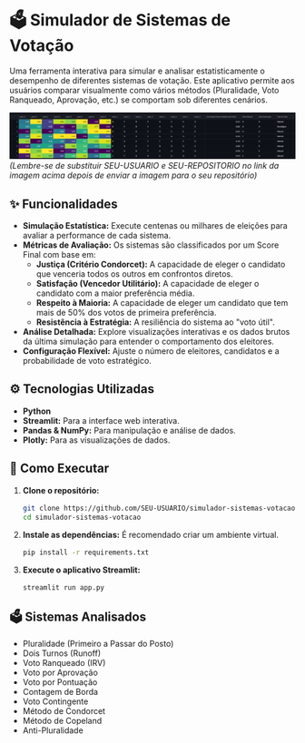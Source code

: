 # 🗳️ Simulador de Sistemas de Votação

Uma ferramenta interativa para simular e analisar estatisticamente o desempenho de diferentes sistemas de votação. Este aplicativo permite aos usuários comparar visualmente como vários métodos (Pluralidade, Voto Ranqueado, Aprovação, etc.) se comportam sob diferentes cenários.

![Captura de tela da aplicação](https://raw.githubusercontent.com/Edamas/simulador-sistemas-votacao/main/Captura%20de%20tela%202025-08-29%20021540.jpg)
*(Lembre-se de substituir SEU-USUARIO e SEU-REPOSITORIO no link da imagem acima depois de enviar a imagem para o seu repositório)*

## ✨ Funcionalidades

*   **Simulação Estatística:** Execute centenas ou milhares de eleições para avaliar a performance de cada sistema.
*   **Métricas de Avaliação:** Os sistemas são classificados por um Score Final com base em:
    *   **Justiça (Critério Condorcet):** A capacidade de eleger o candidato que venceria todos os outros em confrontos diretos.
    *   **Satisfação (Vencedor Utilitário):** A capacidade de eleger o candidato com a maior preferência média.
    *   **Respeito à Maioria:** A capacidade de eleger um candidato que tem mais de 50% dos votos de primeira preferência.
    *   **Resistência à Estratégia:** A resiliência do sistema ao "voto útil".
*   **Análise Detalhada:** Explore visualizações interativas e os dados brutos da última simulação para entender o comportamento dos eleitores.
*   **Configuração Flexível:** Ajuste o número de eleitores, candidatos e a probabilidade de voto estratégico.

## ⚙️ Tecnologias Utilizadas

*   **Python**
*   **Streamlit:** Para a interface web interativa.
*   **Pandas & NumPy:** Para manipulação e análise de dados.
*   **Plotly:** Para as visualizações de dados.

## 🚀 Como Executar

1.  **Clone o repositório:**
    ```bash
    git clone https://github.com/SEU-USUARIO/simulador-sistemas-votacao.git
    cd simulador-sistemas-votacao
    ```

2.  **Instale as dependências:**
    É recomendado criar um ambiente virtual.
    ```bash
    pip install -r requirements.txt
    ```

3.  **Execute o aplicativo Streamlit:**
    ```bash
    streamlit run app.py
    ```

## 🗳️ Sistemas Analisados

*   Pluralidade (Primeiro a Passar do Posto)
*   Dois Turnos (Runoff)
*   Voto Ranqueado (IRV)
*   Voto por Aprovação
*   Voto por Pontuação
*   Contagem de Borda
*   Voto Contingente
*   Método de Condorcet
*   Método de Copeland
*   Anti-Pluralidade
